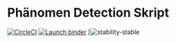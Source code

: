 # Phänomen Detection Skript
[![CircleCI](https://circleci.com/gh/achenbachsven/learningSkript.svg?style=svg&circle-token=d93592aa7fbaab49a61bcd46306a44c607dae65c)](https://circleci.com/gh/achenbachsven/learningSkript/)
[![Launch binder](https://mybinder.org/badge_logo.svg)](https://mybinder.org/v2/gh/achenbachsven/learningSkript.git/4f70db1?urlpath=lab)
[![stability-stable](https://img.shields.io/badge/stability-stable-green.svg)
